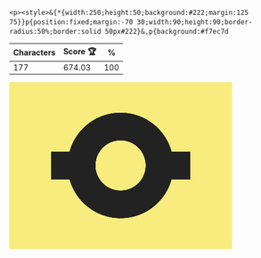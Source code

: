 `<p><style>&{*{width:250;height:50;background:#222;margin:125 75}}p{position:fixed;margin:-70 30;width:90;height:90;border-radius:50%;border:solid 50px#222}&,p{background:#f7ec7d`

| Characters | Score 🏆 | %   |
| ---------- | -------- | --- |
| 177        | 674.03   | 100 |

![](/2024/sep2024/11/20240911.png)
